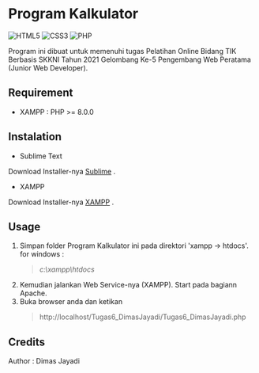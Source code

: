# Program Kalkulator

<img alt="HTML5" src="https://img.shields.io/badge/html5%20-%23E34F26.svg?&style=for-the-badge&logo=html5&logoColor=white"/> <img alt="CSS3" src="https://img.shields.io/badge/css3%20-%231572B6.svg?&style=for-the-badge&logo=css3&logoColor=white"/> <img alt="PHP" src="https://img.shields.io/badge/php-%23777BB4.svg?&style=for-the-badge&logo=php&logoColor=white"/>

Program ini dibuat untuk memenuhi tugas Pelatihan Online Bidang TIK Berbasis SKKNI Tahun 2021 Gelombang Ke-5 Pengembang Web Peratama (Junior Web Developer).

## Requirement

* XAMPP : PHP >= 8.0.0

## Instalation

* Sublime Text

Download Installer-nya [Sublime](https://www.sublimetext.com/3) .

* XAMPP

Download Installer-nya [XAMPP](https://www.apachefriends.org/download.html) .

## Usage

1. Simpan folder Program Kalkulator ini pada direktori 'xampp -> htdocs'. for windows : 
	> *c:\xampp\htdocs*
2. Kemudian jalankan Web Service-nya (XAMPP). Start pada bagiann Apache.
3. Buka browser anda dan ketikan
	>http://localhost/Tugas6_DimasJayadi/Tugas6_DimasJayadi.php

## Credits

Author : Dimas Jayadi	 
